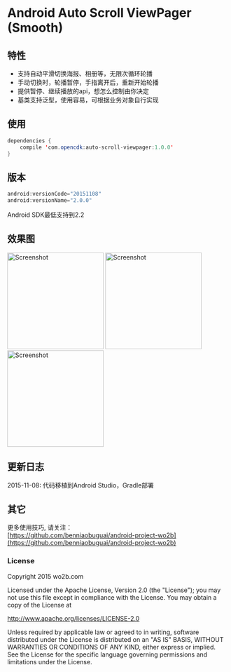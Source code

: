 Android Auto Scroll ViewPager (Smooth)
==========================================================================================



特性
------------
* 支持自动平滑切换海报、相册等，无限次循环轮播
* 手动切换时，轮播暂停，手指离开后，重新开始轮播
* 提供暂停、继续播放的api，想怎么控制由你决定
* 基类支持泛型，使用容易，可根据业务对象自行实现

使用
------------
``` java
dependencies {
    compile 'com.opencdk:auto-scroll-viewpager:1.0.0'
}
```

版本
------------
``` java
android:versionCode="20151108"
android:versionName="2.0.0"
```

Android SDK最低支持到2.2


效果图
------------
<p>
<img src="screenshot/1.png" width="220" alt="Screenshot"/>
<img src="screenshot/2.png" width="220" alt="Screenshot"/>
<img src="screenshot/3.png" width="220" alt="Screenshot"/>
</p>


更新日志
------------
2015-11-08: 代码移植到Android Studio，Gradle部署
 
其它
------------  
更多使用技巧, 请关注：  
[https://github.com/benniaobuguai/android-project-wo2b](https://github.com/benniaobuguai/android-project-wo2b)


### **License**

Copyright 2015 wo2b.com

Licensed under the Apache License, Version 2.0 (the "License");
you may not use this file except in compliance with the License.
You may obtain a copy of the License at

  http://www.apache.org/licenses/LICENSE-2.0

Unless required by applicable law or agreed to in writing, software
distributed under the License is distributed on an "AS IS" BASIS,
WITHOUT WARRANTIES OR CONDITIONS OF ANY KIND, either express or implied.
See the License for the specific language governing permissions and
limitations under the License.



